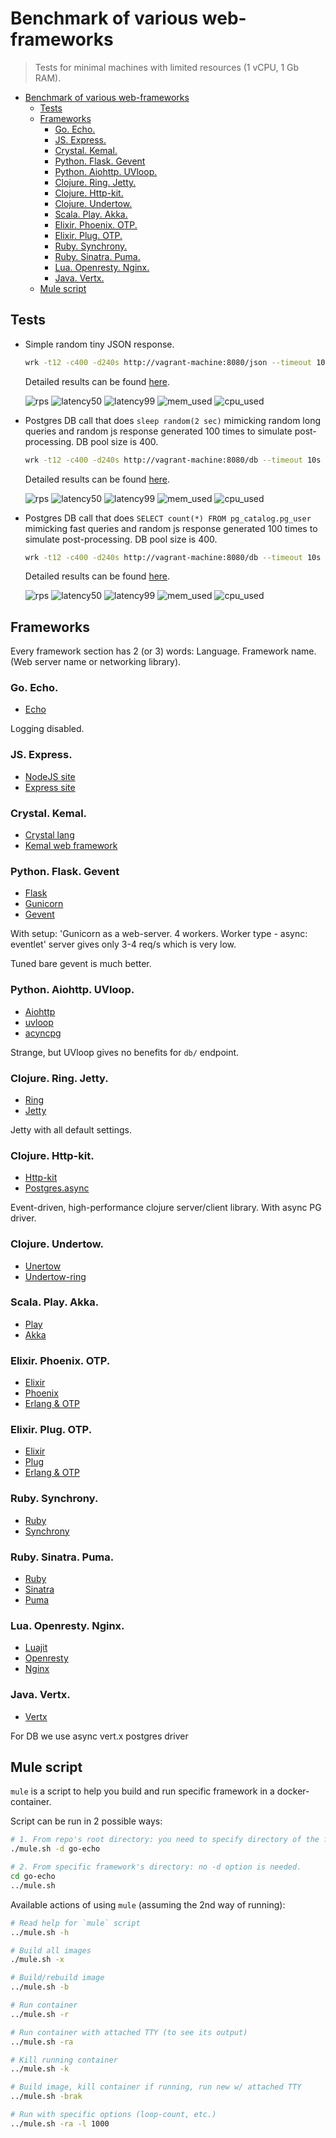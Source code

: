 # Benchmark of various web-frameworks

> Tests for minimal machines with limited resources (1 vCPU, 1 Gb RAM).

- [Benchmark of various web-frameworks](#benchmark-of-various-web-frameworks)
  - [Tests](#tests)
  - [Frameworks](#frameworks)
    - [Go. Echo.](#go-echo)
    - [JS. Express.](#js-express)
    - [Crystal. Kemal.](#crystal-kemal)
    - [Python. Flask. Gevent](#python-flask-gevent)
    - [Python. Aiohttp. UVloop.](#python-aiohttp-uvloop)
    - [Clojure. Ring. Jetty.](#clojure-ring-jetty)
    - [Clojure. Http-kit.](#clojure-http-kit)
    - [Clojure. Undertow.](#clojure-undertow)
    - [Scala. Play. Akka.](#scala-play-akka)
    - [Elixir. Phoenix. OTP.](#elixir-phoenix-otp)
    - [Elixir. Plug. OTP.](#elixir-plug-otp)
    - [Ruby. Synchrony.](#ruby-synchrony)
    - [Ruby. Sinatra. Puma.](#ruby-sinatra-puma)
    - [Lua. Openresty. Nginx.](#lua-openresty-nginx)
    - [Java. Vertx.](#java-vertx)
  - [Mule script](#mule-script)


## Tests

- Simple random tiny JSON response.
  ```bash
  wrk -t12 -c400 -d240s http://vagrant-machine:8080/json --timeout 10s
  ```

  Detailed results can be found [here](./_results/benchmark-results-json-2sec.md).

  ![rps](_images/json/Requests_per_second.png)
  ![latency50](_images/json/Latency_for_50-percentile.png)
  ![latency99](_images/json/Latency_for_99-percentile.png)
  ![mem_used](_images/json/Memory_usage.png)
  ![cpu_used](_images/json/CPU_usage.png)


- Postgres DB call that does `sleep random(2 sec)` mimicking random long queries and random js response
  generated 100 times to simulate post-processing. DB pool size is 400.
  ```bash
  wrk -t12 -c400 -d240s http://vagrant-machine:8080/db --timeout 10s
  ```

  Detailed results can be found [here](./_results/benchmark-results-db-2sec.md).

  ![rps](_images/db2/Requests_per_second.png)
  ![latency50](_images/db2/Latency_for_50-percentile.png)
  ![latency99](_images/db2/Latency_for_99-percentile.png)
  ![mem_used](_images/db2/Memory_usage.png)
  ![cpu_used](_images/db2/CPU_usage.png)


- Postgres DB call that does `SELECT count(*) FROM pg_catalog.pg_user` mimicking fast queries and random js response
  generated 100 times to simulate post-processing. DB pool size is 400.
  ```bash
  wrk -t12 -c400 -d240s http://vagrant-machine:8080/db --timeout 10s
  ```

  Detailed results can be found [here](./_results/benchmark-results-db-0sec.md).

  ![rps](_images/db0/Requests_per_second.png)
  ![latency50](_images/db0/Latency_for_50-percentile.png)
  ![latency99](_images/db0/Latency_for_99-percentile.png)
  ![mem_used](_images/db0/Memory_usage.png)
  ![cpu_used](_images/db0/CPU_usage.png)

## Frameworks

Every framework section has 2 (or 3) words: Language. Framework name. (Web server name or networking library).

### Go. Echo.

- [Echo](https://github.com/labstack/echo)

Logging disabled.


### JS. Express.

- [NodeJS site](nodejs.org)
- [Express site](https://expressjs.com)


### Crystal. Kemal.
- [Crystal lang](https://crystal-lang.org)
- [Kemal web framework](https://kemalcr.com)


### Python. Flask. Gevent

- [Flask](http://flask.pocoo.org)
- [Gunicorn](http://gunicorn.org/#docs)
- [Gevent](http://www.gevent.org)

With setup: 'Gunicorn as a web-server. 4 workers. Worker type - async: eventlet' server gives only 3-4 req/s
which is very low.

Tuned bare gevent is much better.


### Python. Aiohttp. UVloop.

- [Aiohttp](https://aiohttp.readthedocs.io/en/stable/index.html)
- [uvloop](https://github.com/MagicStack/uvloop)
- [acyncpg](https://magicstack.github.io/asyncpg)

Strange, but UVloop gives no benefits for `db/` endpoint.


### Clojure. Ring. Jetty.

- [Ring](https://github.com/ring-clojure/ring)
- [Jetty](https://www.eclipse.org/jetty)

Jetty with all default settings.


### Clojure. Http-kit.

- [Http-kit](https://github.com/http-kit/http-kit)
- [Postgres.async](https://github.com/alaisi/postgres.async)

Event-driven, high-performance clojure server/client library.
With async PG driver.


### Clojure. Undertow.

- [Unertow](http://undertow.io)
- [Undertow-ring](https://github.com/piranha/ring-undertow-adapter)


### Scala. Play. Akka.

- [Play](https://www.playframework.com)
- [Akka](https://akka.io)


### Elixir. Phoenix. OTP.

- [Elixir](https://elixir-lang.org)
- [Phoenix](https://phoenixframework.org)
- [Erlang & OTP](https://www.erlang.org)


### Elixir. Plug. OTP.

- [Elixir](https://elixir-lang.org)
- [Plug](https://github.com/elixir-plug/plug)
- [Erlang & OTP](https://www.erlang.org)


### Ruby. Synchrony.

- [Ruby](https://www.ruby-lang.org)
- [Synchrony](https://github.com/kyledrake/sinatra-synchrony)


### Ruby. Sinatra. Puma.

- [Ruby](https://www.ruby-lang.org)
- [Sinatra](http://sinatrarb.com)
- [Puma](https://puma.io)


### Lua. Openresty. Nginx.

- [Luajit](https://luajit.org)
- [Openresty](https://openresty.org/)
- [Nginx](http://nginx.org)


### Java. Vertx.

- [Vertx](https://vertx.io)

For DB we use async vert.x postgres driver


## Mule script

`mule` is a script to help you build and run specific framework in a docker-container.

Script can be run in 2 possible ways:

```bash
# 1. From repo's root directory: you need to specify directory of the framework in -d option.
./mule.sh -d go-echo

# 2. From specific framework's directory: no -d option is needed.
cd go-echo
../mule.sh
```

Available actions of using `mule` (assuming the 2nd way of running):

```bash
# Read help for `mule` script
../mule.sh -h

# Build all images
./mule.sh -x

# Build/rebuild image
../mule.sh -b

# Run container
../mule.sh -r

# Run container with attached TTY (to see its output)
../mule.sh -ra

# Kill running container
../mule.sh -k

# Build image, kill container if running, run new w/ attached TTY
../mule.sh -brak

# Run with specific options (loop-count, etc.)
../mule.sh -ra -l 1000
```
